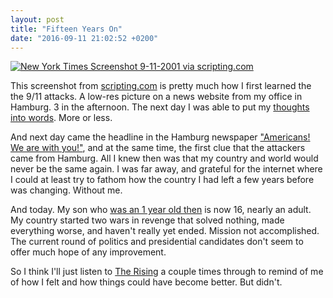```yaml
---
layout: post
title: "Fifteen Years On"
date: "2016-09-11 21:02:52 +0200"
---
```

[![New York Times Screenshot 9-11-2001 via scripting.com ](/assets/nyt-110916.gif)](http://scripting.com/images/nyTimesHomeBombing7AM2.gif)

This screenshot from [scripting.com](http://scripting.com/images/nyTimesHomeBombing7AM2.gif) is pretty much how I first learned the the 9/11 attacks. A low-res picture on a news website from my office in Hamburg. 3 in the afternoon. The next day I was able to put my [thoughts into words](https://www.papascott.de/archives/2001/09/12/the-day-the-earth-stood-still/). More or less.

And next day came the headline in the Hamburg newspaper ["Americans! We are with you!"](https://www.papascott.de/archives/2001/09/13/were-in-this-together/), and at the same time, the first clue that the attackers came from Hamburg. All I knew then was that my country and world would never be the same again. I was far away, and grateful for the internet where I could at least try to fathom how the country I had left a few years before was changing. Without me.

And today. My son who [was an 1 year old then](https://www.papascott.de/archives/2001/09/16/sunday-at-home/) is now 16, nearly an adult. My country started two wars in revenge that solved nothing, made everything worse, and haven't really yet ended. Mission not accomplished. The current round of politics and presidential candidates don't seem to offer much hope of any improvement.

So I think I'll just listen to [The Rising](http://brucespringsteen.net/albums/the-rising) a couple times through to remind of me of how I felt and how things could have become better. But didn't.
